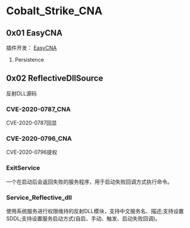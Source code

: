 # Cobalt_Strike_CNA

## 0x01 EasyCNA  
插件开发： <a href="https://github.com/yanghaoi/CobaltStrike_CNA/tree/main/EasyCNA"> EasyCNA </a>
1. Persistence   

## 0x02 ReflectiveDllSource  
反射DLL源码

### CVE-2020-0787_CNA  
CVE-2020-0787回显
 
### CVE-2020-0796_CNA  

CVE-2020-0796提权

### ExitService  

一个在启动后会返回失败的服务程序，用于启动失败回调方式执行命令。

### Service_Reflective_dll  

使用系统服务进行权限维持的反射DLL模块，支持中文服务名、描述;支持设置SDDL;支持设置服务启动方式(自启、手动、触发、启动失败回调)。
